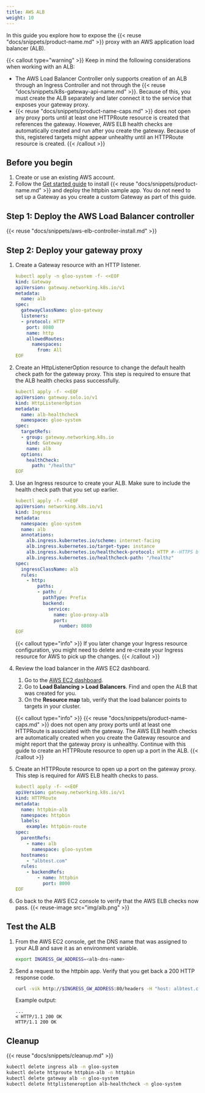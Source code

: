 ```yaml
---
title: AWS ALB
weight: 10
---
```


In this guide you explore how to expose the {{< reuse "docs/snippets/product-name.md" >}} proxy with an AWS application load balancer (ALB). 

{{< callout type="warning" >}}
Keep in mind the following considerations when working with an ALB: 
* The AWS Load Balancer Controller only supports creation of an ALB through an Ingress Controller and not through the {{< reuse "docs/snippets/k8s-gateway-api-name.md" >}}. Because of this, you must create the ALB separately and later connect it to the service that exposes your gateway proxy.
* {{< reuse "docs/snippets/product-name-caps.md" >}} does not open any proxy ports until at least one HTTPRoute resource is created that references the gateway. However, AWS ELB health checks are automatically created and run after you create the gateway. Because of this, registered targets might appear unhealthy until an HTTPRoute resource is created. 
{{< /callout >}}

## Before you begin

1. Create or use an existing AWS account. 
2. Follow the [Get started guide](/docs/quickstart/) to install {{< reuse "docs/snippets/product-name.md" >}} and deploy the httpbin sample app. You do not need to set up a Gateway as you create a custom Gateway as part of this guide. 

## Step 1: Deploy the AWS Load Balancer controller

{{< reuse "docs/snippets/aws-elb-controller-install.md" >}}
   
## Step 2: Deploy your gateway proxy

1. Create a Gateway resource with an HTTP listener. 
   ```yaml
   kubectl apply -n gloo-system -f- <<EOF
   kind: Gateway
   apiVersion: gateway.networking.k8s.io/v1
   metadata:
     name: alb
   spec:
     gatewayClassName: gloo-gateway
     listeners:
     - protocol: HTTP
       port: 8080
       name: http
       allowedRoutes:
         namespaces:
           from: All
   EOF
   ```
   
2. Create an HttpListenerOption resource to change the default health check path for the gateway proxy. This step is required to ensure that the ALB health checks pass successfully. 
   ```yaml
   kubectl apply -f- <<EOF
   apiVersion: gateway.solo.io/v1
   kind: HttpListenerOption
   metadata:
     name: alb-healthcheck
     namespace: gloo-system
   spec:
     targetRefs:
     - group: gateway.networking.k8s.io
       kind: Gateway
       name: alb
     options:
       healthCheck:
         path: "/healthz"
   EOF
   ```
   
3. Use an Ingress resource to create your ALB. Make sure to include the health check path that you set up earlier. 
   ```yaml
   kubectl apply -f- <<EOF
   apiVersion: networking.k8s.io/v1
   kind: Ingress
   metadata:
     namespace: gloo-system
     name: alb
     annotations:
       alb.ingress.kubernetes.io/scheme: internet-facing
       alb.ingress.kubernetes.io/target-type: instance
       alb.ingress.kubernetes.io/healthcheck-protocol: HTTP #--HTTPS by default
       alb.ingress.kubernetes.io/healthcheck-path: "/healthz"
   spec:
     ingressClassName: alb
     rules:
       - http:
           paths:
           - path: /
             pathType: Prefix
             backend:
               service:
                 name: gloo-proxy-alb
                 port:
                   number: 8080
   EOF
   ```
   
   {{< callout type="info" >}}
   If you later change your Ingress resource configuration, you might need to delete and re-create your Ingress resource for AWS to pick up the changes.
   {{< /callout >}}

4. Review the load balancer in the AWS EC2 dashboard. 
   1. Go to the [AWS EC2 dashboard](https://console.aws.amazon.com/ec2). 
   2. Go to **Load Balancing > Load Balancers**. Find and open the ALB that was created for you. 
   3. On the **Resource map** tab, verify that the load balancer points to targets in your cluster. 

   {{< callout type="info" >}}
   {{< reuse "docs/snippets/product-name-caps.md" >}} does not open any proxy ports until at least one HTTPRoute is associated with the gateway. The AWS ELB health checks are automatically created when you create the Gateway resource and might report that the gateway proxy is unhealthy. Continue with this guide to create an HTTPRoute resource to open up a port in the ALB.
   {{< /callout >}}
 
5. Create an HTTPRoute resource to open up a port on the gateway proxy. This step is required for AWS ELB health checks to pass. 
   ```yaml
   kubectl apply -f- <<EOF
   apiVersion: gateway.networking.k8s.io/v1
   kind: HTTPRoute
   metadata:
     name: httpbin-alb
     namespace: httpbin
     labels:
       example: httpbin-route
   spec:
     parentRefs:
       - name: alb
         namespace: gloo-system
     hostnames:
       - "albtest.com"
     rules:
       - backendRefs:
           - name: httpbin
             port: 8000
   EOF
   ```

6. Go back to the AWS EC2 console to verify that the AWS ELB checks now pass. 
   {{< reuse-image src="img/alb.png" >}}

## Test the ALB

1. From the AWS EC2 console, get the DNS name that was assigned to your ALB and save it as an environment variable. 
   ```sh
   export INGRESS_GW_ADDRESS=<alb-dns-name>
   ```

2. Send a request to the httpbin app. Verify that you get back a 200 HTTP response code. 
   ```sh
   curl -vik http://$INGRESS_GW_ADDRESS:80/headers -H "host: albtest.com:80"
   ```
   
   Example output: 
   ```
   ...
   < HTTP/1.1 200 OK
   HTTP/1.1 200 OK
   ```


## Cleanup

{{< reuse "docs/snippets/cleanup.md" >}}

```sh
kubectl delete ingress alb -n gloo-system
kubectl delete httproute httpbin-alb -n httpbin
kubectl delete gateway alb -n gloo-system 
kubectl delete httplisteneroption alb-healthcheck -n gloo-system 
```
